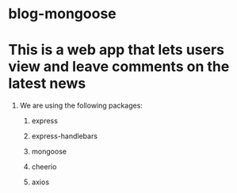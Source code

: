 # blog-mongoose

# This is a web app that lets users view and leave comments on the latest news


1. We are using the following packages:

   1. express

   2. express-handlebars

   3. mongoose

   4. cheerio

   5. axios